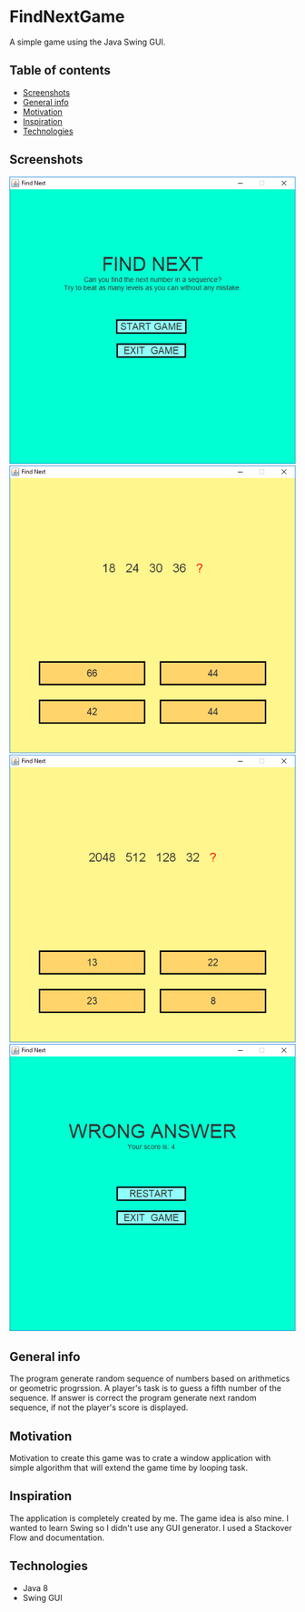 # FindNextGame
A simple game using the Java Swing GUI.

## Table of contents
* [Screenshots](#screenshots)
* [General info](#general-info)
* [Motivation](#motivation)
* [Inspiration](#inspiration)
* [Technologies](#technologies)

## Screenshots
![Start panel](./images/start_panel.png)
![Example sequence 1](./images/example_sequence1.png)
![Example sequence 2](./images/example_sequence2.png)
![End panel](./images/end_panel.png)

## General info
The program generate random sequence of numbers based on arithmetics or geometric progrssion. A player's task is to guess a fifth number of the sequence. If answer is correct the program generate next random sequence, if not the player's score is displayed.

## Motivation
Motivation to create this game was to crate a window application with simple algorithm that will extend the game time by looping task.

## Inspiration
The application is completely created by me. The game idea is also mine. I wanted to learn Swing so I didn't use any GUI generator.
I used a Stackover Flow and documentation. 

## Technologies
* Java 8
* Swing GUI
